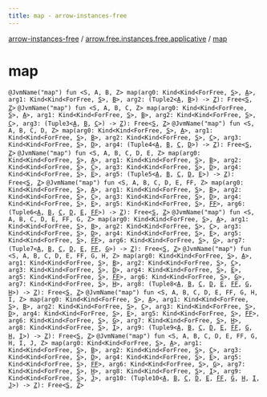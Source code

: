 ```yaml
---
title: map - arrow-instances-free
---
```


[arrow-instances-free](../index.html) / [arrow.free.instances.free.applicative](index.html) / [map](./map.html)

# map

`@JvmName("map") fun <S, A, B, Z> map(arg0: Kind<Kind<ForFree, `[`S`](map.html#S)`>, `[`A`](map.html#A)`>, arg1: Kind<Kind<ForFree, `[`S`](map.html#S)`>, `[`B`](map.html#B)`>, arg2: (Tuple2<`[`A`](map.html#A)`, `[`B`](map.html#B)`>) -> `[`Z`](map.html#Z)`): Free<`[`S`](map.html#S)`, `[`Z`](map.html#Z)`>`
`@JvmName("map") fun <S, A, B, C, Z> map(arg0: Kind<Kind<ForFree, `[`S`](map.html#S)`>, `[`A`](map.html#A)`>, arg1: Kind<Kind<ForFree, `[`S`](map.html#S)`>, `[`B`](map.html#B)`>, arg2: Kind<Kind<ForFree, `[`S`](map.html#S)`>, `[`C`](map.html#C)`>, arg3: (Tuple3<`[`A`](map.html#A)`, `[`B`](map.html#B)`, `[`C`](map.html#C)`>) -> `[`Z`](map.html#Z)`): Free<`[`S`](map.html#S)`, `[`Z`](map.html#Z)`>`
`@JvmName("map") fun <S, A, B, C, D, Z> map(arg0: Kind<Kind<ForFree, `[`S`](map.html#S)`>, `[`A`](map.html#A)`>, arg1: Kind<Kind<ForFree, `[`S`](map.html#S)`>, `[`B`](map.html#B)`>, arg2: Kind<Kind<ForFree, `[`S`](map.html#S)`>, `[`C`](map.html#C)`>, arg3: Kind<Kind<ForFree, `[`S`](map.html#S)`>, `[`D`](map.html#D)`>, arg4: (Tuple4<`[`A`](map.html#A)`, `[`B`](map.html#B)`, `[`C`](map.html#C)`, `[`D`](map.html#D)`>) -> `[`Z`](map.html#Z)`): Free<`[`S`](map.html#S)`, `[`Z`](map.html#Z)`>`
`@JvmName("map") fun <S, A, B, C, D, E, Z> map(arg0: Kind<Kind<ForFree, `[`S`](map.html#S)`>, `[`A`](map.html#A)`>, arg1: Kind<Kind<ForFree, `[`S`](map.html#S)`>, `[`B`](map.html#B)`>, arg2: Kind<Kind<ForFree, `[`S`](map.html#S)`>, `[`C`](map.html#C)`>, arg3: Kind<Kind<ForFree, `[`S`](map.html#S)`>, `[`D`](map.html#D)`>, arg4: Kind<Kind<ForFree, `[`S`](map.html#S)`>, `[`E`](map.html#E)`>, arg5: (Tuple5<`[`A`](map.html#A)`, `[`B`](map.html#B)`, `[`C`](map.html#C)`, `[`D`](map.html#D)`, `[`E`](map.html#E)`>) -> `[`Z`](map.html#Z)`): Free<`[`S`](map.html#S)`, `[`Z`](map.html#Z)`>`
`@JvmName("map") fun <S, A, B, C, D, E, FF, Z> map(arg0: Kind<Kind<ForFree, `[`S`](map.html#S)`>, `[`A`](map.html#A)`>, arg1: Kind<Kind<ForFree, `[`S`](map.html#S)`>, `[`B`](map.html#B)`>, arg2: Kind<Kind<ForFree, `[`S`](map.html#S)`>, `[`C`](map.html#C)`>, arg3: Kind<Kind<ForFree, `[`S`](map.html#S)`>, `[`D`](map.html#D)`>, arg4: Kind<Kind<ForFree, `[`S`](map.html#S)`>, `[`E`](map.html#E)`>, arg5: Kind<Kind<ForFree, `[`S`](map.html#S)`>, `[`FF`](map.html#FF)`>, arg6: (Tuple6<`[`A`](map.html#A)`, `[`B`](map.html#B)`, `[`C`](map.html#C)`, `[`D`](map.html#D)`, `[`E`](map.html#E)`, `[`FF`](map.html#FF)`>) -> `[`Z`](map.html#Z)`): Free<`[`S`](map.html#S)`, `[`Z`](map.html#Z)`>`
`@JvmName("map") fun <S, A, B, C, D, E, FF, G, Z> map(arg0: Kind<Kind<ForFree, `[`S`](map.html#S)`>, `[`A`](map.html#A)`>, arg1: Kind<Kind<ForFree, `[`S`](map.html#S)`>, `[`B`](map.html#B)`>, arg2: Kind<Kind<ForFree, `[`S`](map.html#S)`>, `[`C`](map.html#C)`>, arg3: Kind<Kind<ForFree, `[`S`](map.html#S)`>, `[`D`](map.html#D)`>, arg4: Kind<Kind<ForFree, `[`S`](map.html#S)`>, `[`E`](map.html#E)`>, arg5: Kind<Kind<ForFree, `[`S`](map.html#S)`>, `[`FF`](map.html#FF)`>, arg6: Kind<Kind<ForFree, `[`S`](map.html#S)`>, `[`G`](map.html#G)`>, arg7: (Tuple7<`[`A`](map.html#A)`, `[`B`](map.html#B)`, `[`C`](map.html#C)`, `[`D`](map.html#D)`, `[`E`](map.html#E)`, `[`FF`](map.html#FF)`, `[`G`](map.html#G)`>) -> `[`Z`](map.html#Z)`): Free<`[`S`](map.html#S)`, `[`Z`](map.html#Z)`>`
`@JvmName("map") fun <S, A, B, C, D, E, FF, G, H, Z> map(arg0: Kind<Kind<ForFree, `[`S`](map.html#S)`>, `[`A`](map.html#A)`>, arg1: Kind<Kind<ForFree, `[`S`](map.html#S)`>, `[`B`](map.html#B)`>, arg2: Kind<Kind<ForFree, `[`S`](map.html#S)`>, `[`C`](map.html#C)`>, arg3: Kind<Kind<ForFree, `[`S`](map.html#S)`>, `[`D`](map.html#D)`>, arg4: Kind<Kind<ForFree, `[`S`](map.html#S)`>, `[`E`](map.html#E)`>, arg5: Kind<Kind<ForFree, `[`S`](map.html#S)`>, `[`FF`](map.html#FF)`>, arg6: Kind<Kind<ForFree, `[`S`](map.html#S)`>, `[`G`](map.html#G)`>, arg7: Kind<Kind<ForFree, `[`S`](map.html#S)`>, `[`H`](map.html#H)`>, arg8: (Tuple8<`[`A`](map.html#A)`, `[`B`](map.html#B)`, `[`C`](map.html#C)`, `[`D`](map.html#D)`, `[`E`](map.html#E)`, `[`FF`](map.html#FF)`, `[`G`](map.html#G)`, `[`H`](map.html#H)`>) -> `[`Z`](map.html#Z)`): Free<`[`S`](map.html#S)`, `[`Z`](map.html#Z)`>`
`@JvmName("map") fun <S, A, B, C, D, E, FF, G, H, I, Z> map(arg0: Kind<Kind<ForFree, `[`S`](map.html#S)`>, `[`A`](map.html#A)`>, arg1: Kind<Kind<ForFree, `[`S`](map.html#S)`>, `[`B`](map.html#B)`>, arg2: Kind<Kind<ForFree, `[`S`](map.html#S)`>, `[`C`](map.html#C)`>, arg3: Kind<Kind<ForFree, `[`S`](map.html#S)`>, `[`D`](map.html#D)`>, arg4: Kind<Kind<ForFree, `[`S`](map.html#S)`>, `[`E`](map.html#E)`>, arg5: Kind<Kind<ForFree, `[`S`](map.html#S)`>, `[`FF`](map.html#FF)`>, arg6: Kind<Kind<ForFree, `[`S`](map.html#S)`>, `[`G`](map.html#G)`>, arg7: Kind<Kind<ForFree, `[`S`](map.html#S)`>, `[`H`](map.html#H)`>, arg8: Kind<Kind<ForFree, `[`S`](map.html#S)`>, `[`I`](map.html#I)`>, arg9: (Tuple9<`[`A`](map.html#A)`, `[`B`](map.html#B)`, `[`C`](map.html#C)`, `[`D`](map.html#D)`, `[`E`](map.html#E)`, `[`FF`](map.html#FF)`, `[`G`](map.html#G)`, `[`H`](map.html#H)`, `[`I`](map.html#I)`>) -> `[`Z`](map.html#Z)`): Free<`[`S`](map.html#S)`, `[`Z`](map.html#Z)`>`
`@JvmName("map") fun <S, A, B, C, D, E, FF, G, H, I, J, Z> map(arg0: Kind<Kind<ForFree, `[`S`](map.html#S)`>, `[`A`](map.html#A)`>, arg1: Kind<Kind<ForFree, `[`S`](map.html#S)`>, `[`B`](map.html#B)`>, arg2: Kind<Kind<ForFree, `[`S`](map.html#S)`>, `[`C`](map.html#C)`>, arg3: Kind<Kind<ForFree, `[`S`](map.html#S)`>, `[`D`](map.html#D)`>, arg4: Kind<Kind<ForFree, `[`S`](map.html#S)`>, `[`E`](map.html#E)`>, arg5: Kind<Kind<ForFree, `[`S`](map.html#S)`>, `[`FF`](map.html#FF)`>, arg6: Kind<Kind<ForFree, `[`S`](map.html#S)`>, `[`G`](map.html#G)`>, arg7: Kind<Kind<ForFree, `[`S`](map.html#S)`>, `[`H`](map.html#H)`>, arg8: Kind<Kind<ForFree, `[`S`](map.html#S)`>, `[`I`](map.html#I)`>, arg9: Kind<Kind<ForFree, `[`S`](map.html#S)`>, `[`J`](map.html#J)`>, arg10: (Tuple10<`[`A`](map.html#A)`, `[`B`](map.html#B)`, `[`C`](map.html#C)`, `[`D`](map.html#D)`, `[`E`](map.html#E)`, `[`FF`](map.html#FF)`, `[`G`](map.html#G)`, `[`H`](map.html#H)`, `[`I`](map.html#I)`, `[`J`](map.html#J)`>) -> `[`Z`](map.html#Z)`): Free<`[`S`](map.html#S)`, `[`Z`](map.html#Z)`>`